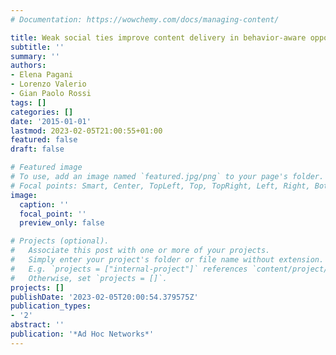 ```yaml
---
# Documentation: https://wowchemy.com/docs/managing-content/

title: Weak social ties improve content delivery in behavior-aware opportunistic networks
subtitle: ''
summary: ''
authors:
- Elena Pagani
- Lorenzo Valerio
- Gian Paolo Rossi
tags: []
categories: []
date: '2015-01-01'
lastmod: 2023-02-05T21:00:55+01:00
featured: false
draft: false

# Featured image
# To use, add an image named `featured.jpg/png` to your page's folder.
# Focal points: Smart, Center, TopLeft, Top, TopRight, Left, Right, BottomLeft, Bottom, BottomRight.
image:
  caption: ''
  focal_point: ''
  preview_only: false

# Projects (optional).
#   Associate this post with one or more of your projects.
#   Simply enter your project's folder or file name without extension.
#   E.g. `projects = ["internal-project"]` references `content/project/deep-learning/index.md`.
#   Otherwise, set `projects = []`.
projects: []
publishDate: '2023-02-05T20:00:54.379575Z'
publication_types:
- '2'
abstract: ''
publication: '*Ad Hoc Networks*'
---
```


